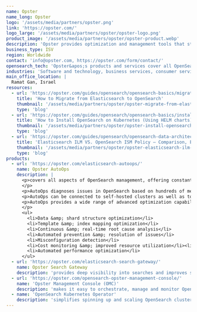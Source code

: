 ```yaml
---
name: Opster
name_long: Opster
logo: '/assets/media/partners/opster.png'
link: 'https://opster.com/'
logo_large: '/assets/media/partners/opster/opster-logo.png'
product_image: '/assets/media/partners/opster/opster-product.webp'
description: 'Opster provides optimization and management tools that streamline the daily operations of OpenSearch. Opster&apos;s products and services optimize search performance while reducing costs, saving users both time and money. Opster also offers 24/7 proactive support from industry experts who take charge of your entire search operation.'
business_type: ISV
region: Worldwide
contact: 'info@opster.com, https://opster.com/form/contact/'
opensearch_tech: 'Opster&apos;s products and services cover all OpenSearch technologies with an emphasis on search and indexing performance, resource utilization, and observability.'
industries: 'Software and technology, business services, consumer services, Cyber, and e-commerce.'
main_office_location: |
  Ramat Gan, Israel
resources:
  - url: 'https://opster.com/guides/opensearch/opensearch-basics/migrate-from-elasticsearch-to-opensearch/'
    title: 'How to Migrate from Elasticsearch to OpenSearch'
    thumbnail: '/assets/media/partners/opster/opster-migrate-from-elasticsearch-to-opensearch.webp'
    type: 'blog'
  - url: 'https://opster.com/guides/opensearch/opensearch-basics/install-opensearch-kubernetes-helm-charts/'
    title: 'How to Install OpenSearch on Kubernetes (Using HELM charts)'
    thumbnail: '/assets/media/partners/opster/opster-install-opensearch-on-kubernetes-with-helm-charts.webp'
    type: 'blog'
  - url: 'https://opster.com/guides/opensearch/opensearch-data-architecture/elasticsearch-ilm-vs-opensearch-ism-policy/'
    title: 'Elasticsearch ILM VS. OpenSearch ISM Policy – Comparison, Explanation and Instructions (OpenSearch ILM)'
    thumbnail: '/assets/media/partners/opster/opster-elasticsearch-ilm-vs-opensearch-ism-policy.webp'
    type: 'blog'
products:
  - url: 'https://opster.com/elasticsearch-autoops/'
    name: Opster AutoOps
    description: |
      <p>covers all aspects of OpenSearch management, offering constant cluster maintenance and proactive prevention of issues. Enterprise packages also include 24/7 proactive support by industry experts.
      </p>
      <p>AutoOps diagnoses issues in OpenSearch based on hundreds of metrics in real-time. AutoOps optimizes search and indexing performance, ensures high availability, guarantees continuous peak performance, and significantly reduces operational and hardware costs.</p>
      <p>AutoOps can be connected to self-hosted clusters as well as to managed services like Amazon OpensSearch Service.</p>
      <p>AutoOps provides a wide range of advanced optimization capabilities, including:
      </p>
      <ul>
        <li>Data &amp; shard structure optimization</li>
        <li>Template &amp; index mapping optimization</li>
        <li>Continuous &amp; real-time root cause analysis</li>
        <li>Automated prevention &amp; resolution of issues</li>
        <li>Misconfiguration detection</li>
        <li>Cost monitoring &amp; improved resource utilization</li><li>Automated capacity planning</li>
        <li>Automated performance optimization</li>
      </ul>
  - url: 'https://opster.com/elasticsearch-search-gateway/'
    name: Opster Search Gateway
    description: 'provides deep visibility into searches and improves search performance. The Search Gateway is an on-premise, lightweight, and low latency proxy server that analyzes search queries run against an OpenSearch cluster. The Search Gateway provides deep visibility and drill-down ability for searches that negatively impact the performance of the cluster. The Search Gateway enables prevention of damaging search queries, proactively and automatically protecting the cluster performance based on your requirements.'
  - url: 'https://opster.com/opensearch-opster-management-console/'
    name: 'Opster Management Console (OMC)'
    description: 'makes it easy to orchestrate, manage and monitor OpenSearch on any Kubernetes environment. The OMC enables users to deploy multiple clusters, configure node roles, scale cluster resources &amp; more from a single interface – for free. Whether you&apos;re managing your own Kubernetes cluster or going the hosted route, you can deploy the Opster Management Console and benefit from its abilities on all cloud environments.'
  - name: 'OpenSearch Kubernetes Operator'
    description: 'simplifies spinning up and scaling OpenSearch clusters, optimizing configuration, upgrading versions, security and more. The OpenSearch Kubernetes Operator is licensed Apache V2. Whether you&apos;re managing your own K8s cluster or going the hosted route, you can deploy the OpenSearch Operator and benefit from its abilities on all cloud environments.'
---
```


